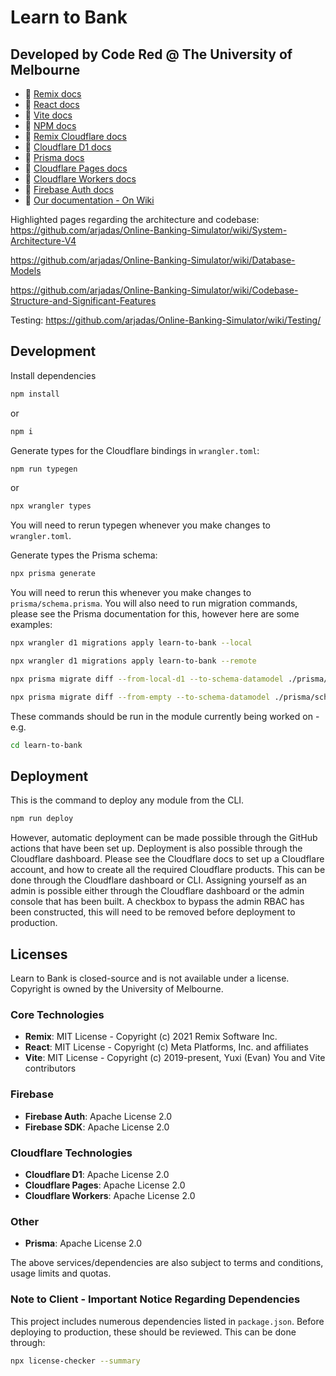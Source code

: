 # Learn to Bank
## Developed by Code Red @ The University of Melbourne

- 📖 [Remix docs](https://remix.run/docs)
- 📖 [React docs](https://react.dev/reference/react)
- 📖 [Vite docs](https://vite.dev/guide/)
- 📖 [NPM docs](https://docs.npmjs.com/)
- 📖 [Remix Cloudflare docs](https://remix.run/guides/vite#cloudflare)
- 📖 [Cloudflare D1 docs](https://developers.cloudflare.com/d1/)
- 📖 [Prisma docs](https://www.prisma.io/docs/orm/overview/databases/cloudflare-d1)
- 📖 [Cloudflare Pages docs](https://developers.cloudflare.com/pages/)
- 📖 [Cloudflare Workers docs](https://developers.cloudflare.com/workers/)
- 📖 [Firebase Auth docs](https://firebase.google.com/docs/auth)
- 📖 [Our documentation - On Wiki](https://github.com/arjadas/Online-Banking-Simulator/wiki)

Highlighted pages regarding the architecture and codebase:
https://github.com/arjadas/Online-Banking-Simulator/wiki/System-Architecture-V4

https://github.com/arjadas/Online-Banking-Simulator/wiki/Database-Models

https://github.com/arjadas/Online-Banking-Simulator/wiki/Codebase-Structure-and-Significant-Features

Testing:
https://github.com/arjadas/Online-Banking-Simulator/wiki/Testing/

## Development
Install dependencies
```sh
npm install
```
or
```sh
npm i
```

Generate types for the Cloudflare bindings in `wrangler.toml`:
```sh
npm run typegen
```
or
```sh
npx wrangler types
```
You will need to rerun typegen whenever you make changes to `wrangler.toml`.

Generate types the Prisma schema:
```sh
npx prisma generate
```
You will need to rerun this whenever you make changes to `prisma/schema.prisma`. You will also need to run migration commands, please see the Prisma documentation for this, however here are some examples:
```sh
npx wrangler d1 migrations apply learn-to-bank --local
```
```sh
npx wrangler d1 migrations apply learn-to-bank --remote
```
```sh
npx prisma migrate diff --from-local-d1 --to-schema-datamodel ./prisma/schema.prisma --script --output migrations/0004.sql
```
```sh
npx prisma migrate diff --from-empty --to-schema-datamodel ./prisma/schema.prisma --script > migrations/0004.sql
```
These commands should be run in the module currently being worked on - e.g.

```sh
cd learn-to-bank
``` 
## Deployment
This is the command to deploy any module from the CLI.
```sh
npm run deploy
```
However, automatic deployment can be made possible through the GitHub actions that have been set up. Deployment is also possible through the Cloudflare dashboard. Please see the Cloudflare docs to set up a Cloudflare account, and how to create all the required Cloudflare products. This can be done through the Cloudflare dashboard or CLI. Assigning yourself as an admin is possible either through the Cloudflare dashboard or the admin console that has been built. A checkbox to bypass the admin RBAC has been constructed, this will need to be removed before deployment to production.

## Licenses
Learn to Bank is closed-source and is not available under a license. Copyright is owned by the University of Melbourne.

### Core Technologies
- **Remix**: MIT License - Copyright (c) 2021 Remix Software Inc.
- **React**: MIT License - Copyright (c) Meta Platforms, Inc. and affiliates
- **Vite**: MIT License - Copyright (c) 2019-present, Yuxi (Evan) You and Vite contributors

### Firebase
- **Firebase Auth**: Apache License 2.0
- **Firebase SDK**: Apache License 2.0

### Cloudflare Technologies
- **Cloudflare D1**: Apache License 2.0
- **Cloudflare Pages**: Apache License 2.0
- **Cloudflare Workers**: Apache License 2.0

### Other
- **Prisma**: Apache License 2.0

The above services/dependencies are also subject to terms and conditions, usage limits and quotas.

### Note to Client - Important Notice Regarding Dependencies
This project includes numerous dependencies listed in `package.json`. Before deploying to production, these should be reviewed. This can be done through:
```sh
npx license-checker --summary
```